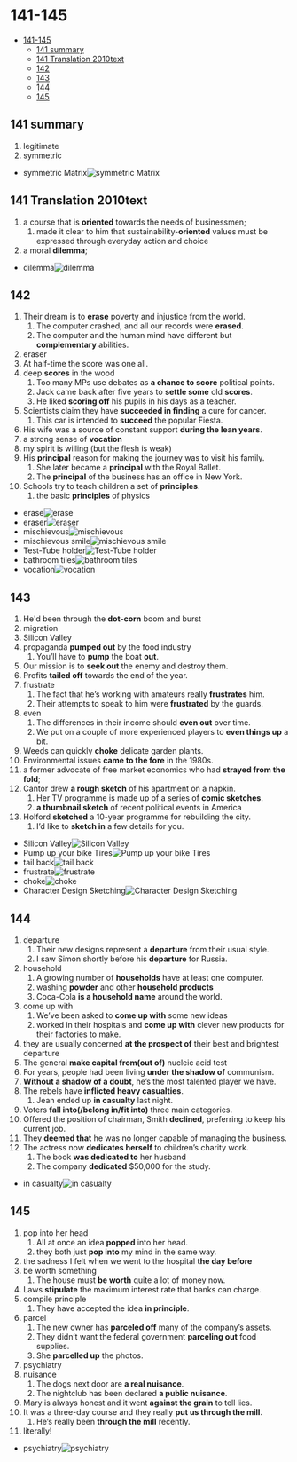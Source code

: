 # 141-145

- [141-145](#141-145)
  - [141 summary](#141-summary)
  - [141 Translation 2010text](#141-translation-2010text)
  - [142](#142)
  - [143](#143)
  - [144](#144)
  - [145](#145)

## 141 summary

1. legitimate
2. symmetric

- symmetric Matrix![symmetric Matrix](https://cdn1.byjus.com/wp-content/uploads/2020/07/Symmetric-Matrix-Skew-Symmetric-Matrix.png)

## 141 Translation 2010text

1. a course that is **oriented** towards the needs of businessmen;
   1. made it clear to him that sustainability-**oriented** values must be expressed through everyday action and choice
2. a moral **dilemma**;

- dilemma![dilemma](https://merriam-webster.com/assets/mw/images/article/art-wap-landing-mp-lg/dilemma-1566@1x.jpg)

## 142

1. Their dream is to **erase** poverty and injustice from the world.
   1. The computer crashed, and all our records were **erased**.
   2. The computer and the human mind have different but **complementary** abilities.
2. eraser
3. At half-time the score was one all.
4. deep **scores** in the wood
   1. Too many MPs use debates as **a chance to score** political points.
   2. Jack came back after five years to **settle some** old **scores**.
   3. He liked **scoring off** his pupils in his days as a teacher.
5. Scientists claim they have **succeeded in finding** a cure for cancer.
   1. This car is intended to **succeed** the popular Fiesta.
6. His wife was a source of constant support **during the lean years**.
7. a strong sense of **vocation**
8. my spirit is willing (but the flesh is weak)
9. His **principal** reason for making the journey was to visit his family.
   1. She later became a **principal** with the Royal Ballet.
   2. The **principal** of the business has an office in New York.
10. Schools try to teach children a set of **principles**.
    1. the basic **principles** of physics

- erase![erase](https://thumbs.dreamstime.com/b/erase-12773353.jpg)
- eraser![eraser](https://images.officeworks.com.au/api/2/img/https://s3-ap-southeast-2.amazonaws.com/wc-prod-pim/JPEG_1000x1000/SMGCHERLGE_studymate_greener_choice_eraser_large.jpg/resize?size=600&auth=MjA5OTcwODkwMg__)
- mischievous![mischievous](https://encrypted-tbn0.gstatic.com/images?q=tbn:ANd9GcR_U1b3o5v4HYDip0IRp1wwKZVWr4uTsyjl0w&usqp=CAU)
- mischievous smile![mischievous smile](https://encrypted-tbn0.gstatic.com/images?q=tbn:ANd9GcRYtjd6bITUveZpvLNrJYUWZBBY-XkoFv2ik1zqCWJrcSktot4JtdP-ZdCEq-R-FNfDcc8&usqp=CAU)
- Test-Tube holder![Test-Tube holder](https://cdn.mysagestore.com//213e202843a2458524d03d38746298e9/contents/555-3305/555-3305.jpg)
- bathroom tiles![bathroom tiles](https://www.thespruce.com/thmb/DwR0H2cFZ-q9kbqlNF4MX25LHXQ=/2668x2001/smart/filters:no_upscale()/gorgeous-bathroom-tiles-1822618-hero-499f00e1edee40909d747a1f064a3156.jpg)
- vocation![vocation](https://i.ytimg.com/vi/dOcE1zySM70/maxresdefault.jpg)

## 143

1. He'd been through the **dot-corn** boom and burst
2. migration
3. Silicon Valley
4. propaganda **pumped out** by the food industry
   1. You’ll have to **pump** the boat **out**.
5. Our mission is to **seek out** the enemy and destroy them.
6. Profits **tailed off** towards the end of the year.
7. frustrate
   1. The fact that he’s working with amateurs really **frustrates** him.
   2. Their attempts to speak to him were **frustrated** by the guards.
8. even
   1. The differences in their income should **even out** over time.
   2. We put on a couple of more experienced players to **even things up** a bit.
9. Weeds can quickly **choke** delicate garden plants.
10. Environmental issues **came to the fore** in the 1980s.
11. a former advocate of free market economics who had **strayed from the fold**;
12. Cantor drew **a rough sketch** of his apartment on a napkin.
    1. Her TV programme is made up of a series of **comic sketches**.
    2. **a thumbnail sketch** of recent political events in America
13. Holford **sketched** a 10-year programme for rebuilding the city.
    1. I’d like to **sketch in** a few details for you.

- Silicon Valley![Silicon Valley](https://upload.wikimedia.org/wikipedia/commons/4/43/Silicon_Valley%2C_facing_southward_towards_Downtown_San_Jose%2C_2014_%28cropped%29.jpg)
- Pump up your bike Tires![Pump up your bike Tires](https://i.ytimg.com/vi/F_H882ao8k4/maxresdefault.jpg)
- tail back![tail back](https://c8.alamy.com/compes/bb7h50/atascos-tailback-en-autopista-m25-bb7h50.jpg)
- frustrate![frustrate](https://i.nextmedia.com.au/Features/CRN-690-frustrated-iStock-664861556.jpg)
- choke![choke](https://ideas.ted.com/wp-content/uploads/sites/3/2019/04/web_ready_awan_choking_final.jpg)
- Character Design Sketching![Character Design Sketching](https://creativesessions.s3.amazonaws.com/content/2010/cs1/article_rough_sketch_group_interview/coghill-01.jpg)

## 144

1. departure
   1. Their new designs represent a **departure** from their usual style.
   2. I saw Simon shortly before his **departure** for Russia.
2. household
   1. A growing number of **households** have at least one computer.
   2. washing **powder** and other **household products**
   3. Coca-Cola **is a household name** around the world.
3. come up with
   1. We’ve been asked to **come up with** some new ideas
   2. worked in their hospitals and **come up with** clever new products for their factories to make.
4. they are usually concerned **at the prospect of** their best and brightest departure
5. The general **make capital from(out of)** nucleic acid test
6. For years, people had been living **under the shadow of** communism.
7. **Without a shadow of a doubt**, he’s the most talented player we have.
8. The rebels have **inflicted heavy casualties**.
   1. Jean ended up **in casualty** last night.
9. Voters **fall into(/belong in/fit into)** three main categories.
10. Offered the position of chairman, Smith **declined**, preferring to keep his current job.
11. They **deemed that** he was no longer capable of managing the business.
12. The actress now **dedicates herself** to children’s charity work.
    1. The book **was dedicated to** her husband
    2. The company **dedicated** $50,000 for the study.

- in casualty![in casualty](https://ichef.bbci.co.uk/images/ic/480xn/p022hbrt.jpg)

## 145

1. pop into her head
   1. All at once an idea **popped** into her head.
   2. they both just **pop into** my mind in the same way.
2. the sadness I felt when we went to the hospital **the day before**
3. be worth something
    1. The house must **be worth** quite a lot of money now.
4. Laws **stipulate** the maximum interest rate that banks can charge.
5. compile principle
   1. They have accepted the idea **in principle**.
6. parcel
   1. The new owner has **parceled off** many of the company’s assets.
   2. They didn’t want the federal government **parceling out** food supplies.
   3. She **parcelled up** the photos.
7. psychiatry
8. nuisance
   1. The dogs next door are **a real nuisance**.
   2. The nightclub has been declared **a public nuisance**.
9. Mary is always honest and it went **against the grain** to tell lies.
10. It was a three-day course and they really **put us through the mill**.
    1. He’s really been **through the mill** recently.
11. literally!

- psychiatry![psychiatry](https://www.amenclinics.com/wp-content/uploads/2020/12/Blog-7-Mind-Blowing-Benefits-of-Seeing-an-Integrative-Psychiatrist.jpg)
